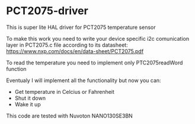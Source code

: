 # PCT2075-driver
This is super lite HAL driver for PCT2075 temperature sensor

To make this work you need to write your device specific i2c comunication layer in PCT2075.c file
according to its datasheet: https://www.nxp.com/docs/en/data-sheet/PCT2075.pdf

To read the temperature you need to implement only PTC2075readWord function

Eventualy I will implement all the functionality but now you can:
  * Get temperature in Celcius or Fahrenheit
  * Shut it down 
  * Wake it up

This code are tested with Nuvoton NANO130SE3BN
